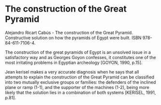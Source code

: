

<h1>The construction of the Great Pyramid</h1>

Alejandro Ricart Cabús - The construction of the Great Pyramid. Constructive solution on how the pyramids of Egypt were built. ISBN 978-84-611-7106-4.<br>

The construction of the great pyramids of Egypt is an unsolved issue in a satisfactory way and as Georges Goyon confesses, it constitutes one of the most irritating problems in Egyptian archeology [GOYON, 1990, p.15].<br>

Jean kerisel makes a very accurate diagnosis when he says that all attempts to explain the construction of the Great Pyramid can be classified into two mutually exclusive groups or families: the defenders of the inclined plane or ramp (1-1), and the supporter of the machines (1-2), being more likely that the solution lies in a combination of both systems [KERISEL, 1991, p.81].
